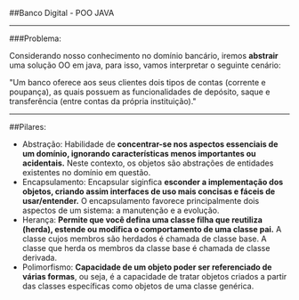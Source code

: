 ##Banco Digital - POO JAVA

---
###Problema:

Considerando nosso conhecimento no domínio bancário, iremos **abstrair** uma solução OO em java, para isso, vamos interpretar o seguinte cenário:

"Um banco oferece aos seus clientes dois tipos de contas (corrente e poupança), as quais possuem as funcionalidades de depósito, saque e transferência (entre contas da própria instituição)."

---
##Pilares:

- Abstração: Habilidade de **concentrar-se nos aspectos essenciais de um domínio, ignorando características menos importantes ou acidentais.** Neste contexto, os objetos são abstrações de entidades existentes no domínio em questão.
- Encapsulamento: Encapsular siginfica **esconder a implementação dos objetos, criando assim interfaces de uso mais concisas e fáceis de usar/entender.** O encapsulamento favorece principalmente dois aspectos de um sistema: a manutenção e a evolução.
- Herança: **Permite que você defina uma classe filha que reutiliza (herda), estende ou modifica o comportamento de uma classe pai.** A classe cujos membros são herdados é chamada de classe base. A classe que herda os membros da classe base é chamada de classe derivada.
- Polimorfismo: **Capacidade de um objeto poder ser referenciado de várias formas**, ou seja, é a capacidade de tratar objetos criados a partir das classes específicas como objetos de uma classe genérica.
